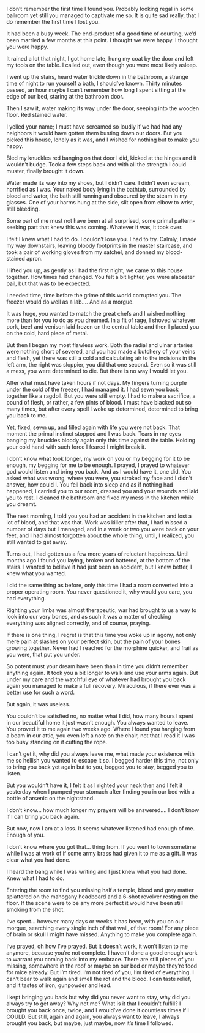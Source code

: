 I don’t remember the first time I found you. Probably looking regal in some ballroom yet still you managed to captivate me so.  It is quite sad really, that I do remember the first time I lost you. 

It had been a busy week. The end-product of a good time of courting, we’d been married a few months at this point. I thought we were happy. I thought you were happy.

It rained a lot that night, I got home late, hung my coat by the door and left my tools on the table. I called out, even though you were most likely asleep. 

I went up the stairs, heard water trickle down in the bathroom, a strange time of night to run yourself a bath, I should’ve known. Thirty minutes passed, an hour maybe I can’t remember how long I spent sitting at the edge of our bed, staring at the bathroom door. 

Then I saw it, water making its way under the door, seeping into the wooden floor. Red stained water. 

I yelled your name; I must have screamed so loudly if we had had any neighbors it would have gotten them busting down our doors. But you picked this house, lonely as it was, and I wished for nothing but to make you happy. 

Bled my knuckles red banging on that door I did, kicked at the hinges and it wouldn’t budge. Took a few steps back and with all the strength I could muster, finally brought it down. 

Water made its way into my shoes, but I didn’t care. I didn’t even scream, horrified as I was. Your naked body lying in the bathtub, surrounded by blood and water, the bath still running and obscured by the steam in my glasses. One of your harms hung at the side, slit open from elbow to wrist, still bleeding. 

Some part of me must not have been at all surprised, some primal pattern-seeking part that knew this was coming. Whatever it was, it took over. 

I felt I knew what I had to do. I couldn’t lose you. I had to try. Calmly, I made my way downstairs, leaving bloody footprints in the master staircase, and took a pair of working gloves from my satchel, and donned my blood-stained apron. 

I lifted you up, as gently as I had the first night, we came to this house together. How times had changed. 
You felt a bit lighter, you were alabaster pail, but that was to be expected. 

I needed time, time before the grime of this world corrupted you. The freezer would do well as a lab…. And as a morgue. 

It was huge, you wanted to match the great chefs and I wished nothing more than for you to do as you dreamed. 
In a fit of rage, I shoved whatever pork, beef and venison laid frozen on the central table and then I placed you on the cold, hard piece of metal. 

But then I began my most flawless work. Both the radial and ulnar arteries were nothing short of severed, and you had made a butchery of your veins and flesh, yet there was still a cold and calculating air to the incisions in the left arm, the right was sloppier, you did that one second. Even so it was still a mess, you were determined to die. But there is no way I would let you. 

After what must have taken hours if not days. My fingers turning purple under the cold of the freezer, I had managed it. I had sewn you back together like a ragdoll. But you were still empty. I had to make a sacrifice, a pound of flesh, or rather, a few pints of blood. I must have blacked out so many times, but after every spell I woke up determined, determined to bring you back to me. 

Yet, fixed, sewn up, and filled again with life you were not back. That moment the primal instinct stopped and I was back. Tears in my eyes banging my knuckles bloody again only this time against the table. Holding your cold hand with such force I feared I might break it. 

I don’t know what took longer, my work on you or my begging for it to be enough, my begging for me to be enough. I prayed, I prayed to whatever god would listen and bring you back. And as I would have it, one did. 
You asked what was wrong, where you were, you stroked my face and I didn’t answer, how could I. You fell back into sleep and as if nothing had happened, I carried you to our room, dressed you and your wounds and laid you to rest. I cleaned the bathroom and fixed my mess in the kitchen while you dreamt. 

The next morning, I told you you had an accident in the kitchen and lost a lot of blood, and that was that. 
Work was killer after that, I had missed a number of days but I managed, and in a week or two you were back on your feet, and I had almost forgotten about the whole thing, until, I realized, you still wanted to get away. 

Turns out, I had gotten us a few more years of reluctant happiness. Until months ago I found you laying, broken and battered, at the bottom of the stairs. I wanted to believe it had just been an accident, but I knew better, I knew what you wanted. 

I did the same thing as before, only this time I had a room converted into a proper operating room. You never questioned it, why would you care, you had everything. 

Righting your limbs was almost therapeutic, war had brought to us a way to look into our very bones, and as such it was a matter of checking everything was aligned correctly, and of course, praying. 

If there is one thing, I regret is that this time you woke up in agony, not only mere pain at slashes on your perfect skin, but the pain of your bones growing together. Never had I reached for the morphine quicker, and frail as you were, that put you under. 

So potent must your dream have been than in time you didn’t remember anything again. It took you a bit longer to walk and use your arms again. But under my care and the watchful eye of whatever had brought you back again you managed to make a full recovery. Miraculous, if there ever was a better use for such a word. 

But again, it was useless. 

You couldn’t be satisfied no, no matter what I did, how many hours I spent in our beautiful home it just wasn’t enough. You always wanted to leave. You proved it to me again two weeks ago. Where I found you hanging from a beam in our attic, you even left a note on the chair, not that I read it I was too busy standing on it cutting the rope. 

I can’t get it, why did you always leave me, what made your existence with me so hellish you wanted to escape it so. I begged harder this time, not only to bring you back yet again but to you, begged you to stay, begged you to listen. 

But you wouldn’t have it, I felt it as I righted your neck then and I felt it yesterday when I pumped your stomach after finding you in our bed with a bottle of arsenic on the nightstand. 

I don’t know… how much longer my prayers will be answered…. I don’t know if I can bring you back again. 

But now, now I am at a loss. It seems whatever listened had enough of me. Enough of you. 

I don’t know where you got that… thing from. If you went to town sometime while I was at work of if some army brass had given it to me as a gift. It was clear what you had done. 

I heard the bang while I was writing and I just knew what you had done. Knew what I had to do. 

Entering the room to find you missing half a temple, blood and grey matter splattered on the mahogany headboard and a 6-shot revolver resting on the floor. If the scene were to be any more perfect it would have been still smoking from the shot. 

I’ve spent… however many days or weeks it has been, with you on our morgue, searching every single inch of that wall, of that room! For any piece of brain or skull I might have missed. Anything to make you complete again.

I’ve prayed, oh how I’ve prayed. But it doesn’t work, it won’t listen to me anymore, because you’re not complete. I haven’t done a good enough work to warrant you coming back into my embrace. There are still pieces of you missing, somewhere in the roof or maybe on our bed or maybe they’re food for mice already. But I’m tired. 
I’m not tired of you, I’m tired of everything. I can’t bear to walk again and smell the rot and the blood. I can taste relief, and it tastes of iron, gunpowder and lead. 

I kept bringing you back but why did you never want to stay, why did you always try to get away? Why not me? What is it that I couldn’t fulfill? I brought you back once, twice, and I would’ve done it countless times if I COULD. But still, again and again, you always want to leave, I always brought you back, but maybe, just maybe, now it’s time I followed.